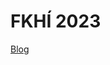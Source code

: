 # FKHÍ 2023

[Blog](https://keppnisforritun.is/2023/09/10/forritunarkeppni-haskolanna-a-islandi-2023)
